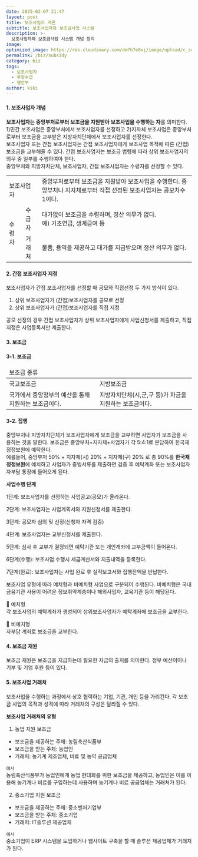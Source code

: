 ```yaml
---
date: 2025-02-07 21:47
layout: post
title: 보조사업자 개론
subtitle: 보조사업자와 보조금사업 시스템
description: >-
  보조사업자와 보조금사업 시스템 개념 정리
image: 
optimized_image: https://res.cloudinary.com/dm7h7e8xj/image/upload/c_scale,w_380/v1559822138/theme9_v273a9.jpg
permalink: /biz/subsidy
category: biz
tags:
  - 보조사업자
  - 부정수급
  - 행안부
author: kiki
---
```

#### 1. 보조사업자 개념
**보조사업자는 중앙부처로부터 보조금을 지원받아 보조사업을 수행하는 자**를 의미한다. 1)민간 보조사업은 중앙부처에서 보조사업자를 선정하고 
2)지자체 보조사업은 중앙부처로부터 보조금을 교부받은 지방자치단체에서 보조사업자를 선정한다. 
<br/>보조사업자 또는 간접 보조사업자는 간접 보조사업자에게 보조사업 목적에 따른 (간접)보조금을 교부해줄 수 있다. 간접 보조사업자는 보조금 법령에 따라 
상위 보조사업자의 의무 중 일부를 수행하여야 한다.
<br/>중앙부처와 지방자치단체, 보조사업자, 간접 보조사업자는 수령자를 선정할 수 있다.

<table>
<tbody>
<tr>
  <td colspan="2">보조사업자</td>
  <td>중앙부처로부터 보조금을 지원받아 보조사업을 수행한다. 중앙부처나 지자체로부터 직접 선정된 보조사업자는 공모차수 1이다.</td>
</tr>
<tr>  
  <td rowspan="4">수령자</td>
</tr>
<tr>
  <td>수급자</td>
  <td>대가없이 보조금을 수령하며, 정산 의무가 없다. <br/>예) 기초연금, 생계급여 등</td>
</tr>
<tr>
  <td>거래처</td>
  <td>물품, 용역을 제공하고 대가를 지급받으며 정산 의무가 없다.</td>
</tr>
</tbody>
</table>

#### 2. 간접 보조사업자 지정
보조사업자가 간접 보조사업자를 선정할 때 공모와 직접선정 두 가지 방식이 있다. 

1. 상위 보조사업자가 (간접)보조사업자를 공모로 선정
2. 상위 보조사업자가 (간접)보조사업자를 직접 지정

공모 선정의 경우 간접 보조사업자가 상위 보조사업자에게 사업신청서를 제출하고, 직접 지정은 사업등록서만 제출한다.

#### 3. 보조금 

#### 3-1. 보조금

<table>
  <thead>
  <tr>
    <td colspan="2">보조금 종류</td>
  </tr>
  </thead>
  <tbody>
    <tr>
      <td>국고보조금</td>
      <td>지방보조금</td>
    </tr>
    <tr>
      <td>국가에서 중앙정부의 예산을 통해 지원하는 보조금이다.</td>
      <td>지방자치단체(시,군,구 등)가 자금을 지원하는 보조금이다.</td>
    </tr>
  </tbody>
</table>

#### 3-2. 집행
중앙부처나 지방자치단체가 보조사업자에게 보조금을 교부하면 사업자가 보조금을 사용하는 것을 말한다. 보조금은 중앙부처+지자체+사업자가 각 5:4:1로 분담하여 한국재정정보원에 예탁한다.<br/>
예를들어, 중앙부처 50% + 지자체(시) 20% + 지자체(구) 20% 로 총 90%를 **한국재정정보원**에 예치하고 사업자가 증빙서류를 제출하면 검증 후 예탁계좌 또는 보조사업자 자부담 통장에 들어오게 된다.

**사업수행 단계**
<p>1단계: 보조사업자를 선정하는 사업공고(공모)가 올라온다.</p>
<p>2단계: 보조사업자는 사업계획서와 지원신청서를 제출한다.</p>
<p>3단계: 공모자 심의 및 선정(신청자 자격 검증)</p>
<p>4단계: 보조사업자는 교부신청서를 제출한다.</p>
<p>5단계: 심사 후 교부가 결정되면 예탁기관 또는 개인계좌에 교부금액이 들어온다.</p>
<p>6단계(수행): 보조사업 수행시 세금계산서와 지출내역을 등록한다.</p>
<p>7단계(완료): 보조사업자는 사업 완료 후 실적보고서와 집행잔액을 반납한다.</p>

보조사업 유형에 따라 예치형과 비예치형 사업으로 구분되어 수행된다. 비예치형은 국내 금융기관 사용이 어려운 정보취약계층이나 해외사업자, 교육기관 등이 해당된다.

🔹 예치형 <br/>
각 보조사업의 예탁계좌가 생성되어 상위보조사업자가 예탁계좌에 보조금을 교부한다.

🔹 비예치형 <br/>
자부담 계좌로 보조금을 교부한다.


#### 4. 보조금 재원
보조금 재원은 보조금을 지급하는데 필요한 자금의 출처를 의미한다. 정부 예산이이나 기부 및 기업 후원 등이 있다. 

#### 5. 보조사업 거래처
보조사업을 수행하는 과정에서 상호 협력하는 기업, 기관, 개인 등을 가리킨다. 각 보조금 사업의 목적과 성격에 따라 거래처의 구성은 달라질 수 있다.

**보조사업 거래처의 유형**

1. 농업 지원 보조금
- 보조금을 제공하는 주체: 농림축산식품부
- 보조금을 받는 주체: 농업인
- 거래처: 농기계 제조업체, 비료 및 농약 공급업체

`예시` <br/>
농림축산식품부가 농업인에게 농업 현대화를 위한 보조금을 제공하고, 농업인은 이를 이용해 농기계나 비료를 구입하는데 사용하며 농기계나 비료 공급업체는 거래처가 된다.

2. 중소기업 지원 보조금
- 보조금을 제공하는 주체: 중소벤처기업부
- 보조금을 받는 주체: 중소기업
- 거래처: IT솔루션 제공업체

`예시` <br/>
중소기업이 ERP 시스템을 도입하거나 웹사이트 구축을 할 때 솔루션 제공업체가 거래처가 된다.














